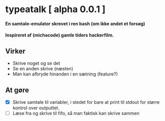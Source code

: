 # typeatalk [ alpha 0.0.1 ]

#### En samtale-emulator skrevet i ren bash (om ikke andet et forsøg)
#### Inspireret af (michacode) gamle tiders hackerfilm.

## Virker

- Skrive noget og se det
- Se en anden skrive (næsten)
- Man kan afbryde hinanden i en sætning (feature?)

## At gøre

- [x] Skrive samtale til variabler, i stedet for bare at print til stdout for større kontrol over outputtet.
- [ ] Læse fra og skrive til fifo, så man faktisk kan skrive sammen
